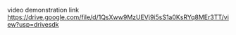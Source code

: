 video demonstration link
https://drive.google.com/file/d/1QsXww9MzUEVj9i5sS1a0KsRYq8MEr3TT/view?usp=drivesdk
